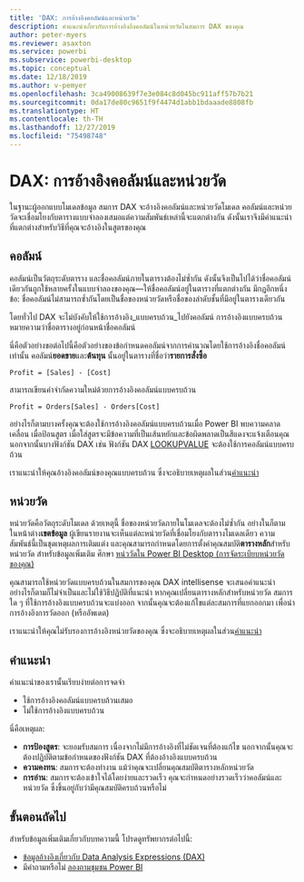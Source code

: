 ```yaml
---
title: 'DAX: การอ้างอิงคอลัมน์และหน่วยวัด'
description: คำแนะนำเกี่ยวกับการอ้างอิงถึงคอลัมน์ในหน่วยวัดในสมการ DAX ของคุณ
author: peter-myers
ms.reviewer: asaxton
ms.service: powerbi
ms.subservice: powerbi-desktop
ms.topic: conceptual
ms.date: 12/18/2019
ms.author: v-pemyer
ms.openlocfilehash: 3ca49008639f7e3e084c8d045bc911aff57b7b21
ms.sourcegitcommit: 0da17de80c9651f9f4474d1abb1bdaaade8808fb
ms.translationtype: HT
ms.contentlocale: th-TH
ms.lasthandoff: 12/27/2019
ms.locfileid: "75498748"
---
```

# <a name="dax-column-and-measure-references"></a>DAX: การอ้างอิงคอลัมน์และหน่วยวัด

ในฐานะผู้ออกแบบโมเดลข้อมูล สมการ DAX จะอ้างอิงคอลัมน์และหน่วยวัดโมเดล คอลัมน์และหน่วยวัดจะเชื่อมโยงกับตารางแบบจำลองเสมอแต่ความสัมพันธ์เหล่านี้จะแตกต่างกัน ดังนั้นเราจึงมีคำแนะนำที่แตกต่างสำหรับวิธีที่คุณจะอ้างอิงในสูตรของคุณ

## <a name="columns"></a>คอลัมน์

คอลัมน์เป็นวัตถุระดับตาราง และชื่อคอลัมน์ภายในตารางต้องไม่ซ้ำกัน ดังนั้นจึงเป็นไปได้ว่าชื่อคอลัมน์เดียวกันถูกใช้หลายครั้งในแบบจำลองของคุณ—ให้ชื่อคอลัมน์อยู่ในตารางที่แตกต่างกัน มีกฎอีกหนึ่งข้อ: ชื่อคอลัมน์ไม่สามารถซ้ำกันโดยเป็นชื่อของหน่วยวัดหรือชื่อของลำดับชั้นที่มีอยู่ในตารางเดียวกัน

โดยทั่วไป DAX จะไม่บังคับให้ใช้การอ้างอิง_แบบครบถ้วน_ไปยังคอลัมน์ การอ้างอิงแบบครบถ้วนหมายความว่าชื่อตารางอยู่ก่อนหน้าชื่อคอลัมน์

นี่คือตัวอย่างขอต่อไปนี้คือตัวอย่างของข้อกำหนดคอลัมน์จากการคำนวณโดยใช้การอ้างอิงชื่อคอลัมน์เท่านั้น คอลัมน์**ยอดขาย**และ**ต้นทุน** นั้นอยู่ในตารางที่ชื่อว่า**รายการสั่งซื้อ**

```dax
Profit = [Sales] - [Cost]
```

สามารถเขียนคำจำกัดความใหม่ด้วยการอ้างอิงคอลัมน์แบบครบถ้วน

```dax
Profit = Orders[Sales] - Orders[Cost]
```

อย่างไรก็ตามบางครั้งคุณจะต้องใช้การอ้างอิงคอลัมน์แบบครบถ้วนเมื่อ Power BI พบความคลาดเคลื่อน เมื่อป้อนสูตร เมื่อใส่สูตรจะมีข้อความที่เป็นเส้นหยักและข้อผิดพลาดเป็นสีแดงจะแจ้งเตือนคุณ นอกจากนั้นบางฟังก์ชัน DAX เช่น ฟังก์ชัน DAX [LOOKUPVALUE](/dax/lookupvalue-function-dax) จะต้องใช้การคอลัมน์แบบครบถ้วน

เราแนะนำให้คุณอ้างอิงคอลัมน์ของคุณแบบครบถ้วน ซึ่งจะอธิบายเหตุผลในส่วน[คำแนะนำ](#recommendations)

## <a name="measures"></a>หน่วยวัด

หน่วยวัดคือวัตถุระดับโมเดล ด้วยเหตุนี้ ชื่อของหน่วยวัดภายในโมเดลจะต้องไม่ซ้ำกัน อย่างในก็ตาม ในหน้าต่าง**เขตข้อมูล** ผู้เขียนรายงานจะเห็นแต่ละหน่วยวัดที่เชื่อมโยงกับตารางโมเดลเดียว ความสัมพันธ์นี้เป็นชุดเหตุผลการเติมแต่ง และคุณสามารถกำหนดโดยการตั้งค่าคุณสมบัติ**ตารางหลัก**สำหรับหน่วยวัด สำหรับข้อมูลเพิ่มเติม ศึกษา [หน่ววัดใน Power BI Desktop (การจัดระเบียบหน่วยวัดของคุณ)](../desktop-measures.md#organizing-your-measures)

คุณสามารถใช้หน่วยวัดแบบครบถ้วนในสมการของคุณ DAX intellisense จะเสนอคำแนะนำ อย่างไรก็ตามก็ไม่จำเป็นและไม่ใช้วิธีปฏิบัติที่แนะนำ หากคุณเปลี่ยนตารางหลักสำหรับหน่วยวัด สมการใด ๆ ที่ใช้การอ้างอิงแบบครบถ้วนจะแบ่งออก จากนั้นคุณจะต้องแก้ไขแต่ละสมการที่แยกออกมา เพื่อนำการอ้างอิงการวัดออก (หรืออัพเดต)

เราแนะนำให้คุณไม่รับรองการอ้างอิงหน่วยวัดของคุณ ซึ่งจะอธิบายเหตุผลในส่วน[คำแนะนำ](#recommendations)

## <a name="recommendations"></a>คำแนะนำ

คำแนะนำของเรานั้นเรียบง่ายต่อการจดจำ

- ใช้การอ้างอิงคอลัมน์แบบครบถ้วนเสมอ
- ไม่ใช้การอ้างอิงแบบครบถ้วน

นี่คือเหตุผล:

- **การป้องสูตร**: จะยอมรับสมการ เนื่องจากไม่มีการอ้างอิงที่ไม่ชัดเจนที่ต้องแก้ไข นอกจากนั้นคุณจะต้องปฏิบัติตามข้อกำหนดของฟังก์ชัน DAX ที่ต้องอ้างอิงแบบครบถ้วน
- **ความคงทน**: สมการจะต้องทำงาน แม้ว่าคุณจะเปลี่ยนคุณสมบัติตารางหลักหน่วยวัด
- **การอ่าน**: สมการจะต้องเข้าใจได้โดยง่ายและรวดเร็ว คุณจะกำหนดอย่างรวดเร็วว่าคอลัมน์และหน่วยวัด ซึ่งขึ้นอยู่กับว่ามีคุณสมบัติครบถ้วนหรือไม่

## <a name="next-steps"></a>ขั้นตอนถัดไป

สำหรับข้อมูลเพิ่มเติมเกี่ยวกับบทความนี้ โปรดดูทรัพยากรต่อไปนี้:

- [ข้อมูลอ้างอิงเกี่ยวกับ Data Analysis Expressions (DAX)](/dax/)
- มีคำถามหรือไม่ [ลองถามชุมชน Power BI](https://community.powerbi.com/)
